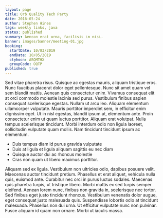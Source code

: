 ```yaml
---
layout: page
title: Orb Quality Tech Party
date: 2016-05-24
author: Stephen Hines
tags: weekly links, java
status: published
summary: Aenean erat urna, facilisis in nisi.
banner: images/banner/meeting-01.jpg
booking:
  startDate: 10/03/2019
  endDate: 10/05/2019
  ctyhocn: ABQMTHX
  groupCode: OQTP
published: true
---
```

Sed vitae pharetra risus. Quisque ac egestas mauris, aliquam tristique eros. Nunc faucibus placerat dolor eget pellentesque. Nunc sit amet quam vel sem blandit mattis. Aenean quis consectetur enim. Vivamus consequat elit at orci commodo molestie lacinia sed purus. Vestibulum finibus sapien consequat scelerisque egestas. Nullam ut arcu leo. Aliquam elementum ullamcorper vulputate. Mauris porttitor imperdiet sem, in efficitur enim dignissim eget. Ut in nisl egestas, blandit ipsum at, elementum ante. Proin consectetur enim ut quam luctus porttitor. Aliquam erat volutpat. Nulla tempus scelerisque tincidunt. Morbi interdum odio non ligula laoreet, sollicitudin vulputate quam mollis. Nam tincidunt tincidunt ipsum ac elementum.

* Duis tempus diam id purus gravida vulputate
* Duis at ligula et ligula aliquam sagittis eu nec diam
* Quisque auctor dui ac rhoncus molestie
* Cras non quam ut libero maximus porttitor.

Aliquam sed ex ligula. Vestibulum non ultricies odio, dapibus posuere velit. Maecenas auctor tincidunt pretium. Phasellus et erat aliquet, vehicula nulla quis, euismod ante. Curabitur nec orci in purus luctus sodales. Maecenas quis pharetra turpis, ut tristique libero. Morbi mattis ex sed turpis semper eleifend. Aenean lorem nunc, finibus non gravida in, scelerisque nec tortor. Sed finibus eget justo tincidunt rhoncus. Vestibulum venenatis dolor augue, eget consequat justo malesuada quis. Suspendisse lobortis odio at tincidunt malesuada. Phasellus non dui urna. Ut efficitur vulputate nunc non pulvinar. Fusce aliquam id quam non ornare. Morbi ut iaculis massa.
